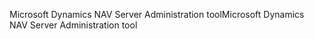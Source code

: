 <span data-ttu-id="a7c7f-101">Microsoft Dynamics NAV Server Administration tool</span><span class="sxs-lookup"><span data-stu-id="a7c7f-101">Microsoft Dynamics NAV Server Administration tool</span></span>